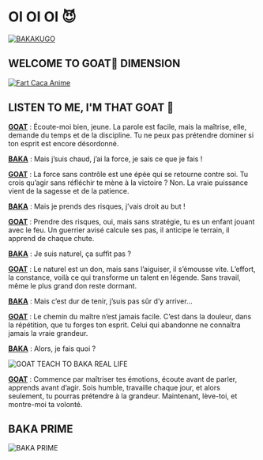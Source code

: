 # OI OI OI 😈

<a href="https://i.pinimg.com/736x/2e/bd/5c/2ebd5cc11a8f7af51ab13d20d45e9b35.jpg" target="_blank">
  <img src="https://media1.tenor.com/m/nqbltxqWcV8AAAAC/usogui-anime.gif" alt="BAKAKUGO">
</a>

## WELCOME TO GOAT🐐 DIMENSION 
<a href="https://www.roblox.com/fr/games/18138547215/5-LUCK-Anime-Card-Battle" target="_blank">
  <img src="https://media1.tenor.com/m/oWtBbshqSGIAAAAd/leader-usogui.gif" alt="Fart Caca Anime">
</a>

## LISTEN TO ME, I'M THAT GOAT 👹
<a href="https://i.redd.it/wbljjg71v2ic1.gif" target="_blank"><strong>GOAT</strong></a> :
Écoute-moi bien, jeune. La parole est facile, mais la maîtrise, elle, demande du temps et de la discipline. Tu ne peux pas prétendre dominer si ton esprit est encore désordonné.

<a href="https://www.icegif.com/wp-content/uploads/2023/04/icegif-1491.gif" target="_blank"><strong>BAKA</strong></a> :
Mais j’suis chaud, j’ai la force, je sais ce que je fais !

<a href="https://i.redd.it/wbljjg71v2ic1.gif" target="_blank"><strong>GOAT</strong></a> :
La force sans contrôle est une épée qui se retourne contre soi. Tu crois qu’agir sans réfléchir te mène à la victoire ? Non. La vraie puissance vient de la sagesse et de la patience.

<a href="https://i.gifer.com/embedded/download/NdTJ.gif" target="_blank"><strong>BAKA</strong></a> :
Mais je prends des risques, j’vais droit au but !

<a href="https://i.redd.it/wbljjg71v2ic1.gif" target="_blank"><strong>GOAT</strong></a> :
Prendre des risques, oui, mais sans stratégie, tu es un enfant jouant avec le feu. Un guerrier avisé calcule ses pas, il anticipe le terrain, il apprend de chaque chute.

<a href="https://i.gifer.com/embedded/download/NdTJ.gif" target="_blank"><strong>BAKA</strong></a> :
Je suis naturel, ça suffit pas ?

<a href="https://i.redd.it/wbljjg71v2ic1.gif" target="_blank"><strong>GOAT</strong></a> :
Le naturel est un don, mais sans l’aiguiser, il s’émousse vite. L’effort, la constance, voilà ce qui transforme un talent en légende. Sans travail, même le plus grand don reste dormant.

<a href="https://i.gifer.com/embedded/download/NdTJ.gif" target="_blank"><strong>BAKA</strong></a> :
Mais c’est dur de tenir, j’suis pas sûr d’y arriver...

<a href="https://i.redd.it/wbljjg71v2ic1.gif" target="_blank"><strong>GOAT</strong></a> :
Le chemin du maître n’est jamais facile. C’est dans la douleur, dans la répétition, que tu forges ton esprit. Celui qui abandonne ne connaîtra jamais la vraie grandeur.

<a href="https://i.gifer.com/embedded/download/NdTJ.gif" target="_blank"><strong>BAKA</strong></a> :
Alors, je fais quoi ?

![GOAT TEACH TO BAKA REAL LIFE](https://media1.tenor.com/m/vWnxLcl9CjIAAAAd/usogui-souichi.gif)

<a href="https://i.redd.it/wbljjg71v2ic1.gif" target="_blank"><strong>GOAT</strong></a> :
Commence par maîtriser tes émotions, écoute avant de parler, apprends avant d’agir. Sois humble, travaille chaque jour, et alors seulement, tu pourras prétendre à la grandeur. Maintenant, lève-toi, et montre-moi ta volonté.
## BAKA PRIME
![BAKA PRIME](https://media1.tenor.com/m/v9TJjLxDj8wAAAAd/usogui-faded1.gif)
